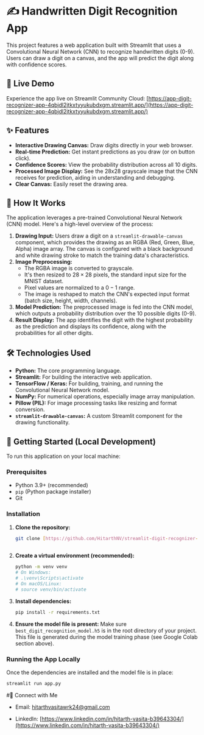 # ✍️ Handwritten Digit Recognition App

This project features a web application built with Streamlit that uses a Convolutional Neural Network (CNN) to recognize handwritten digits (0-9). Users can draw a digit on a canvas, and the app will predict the digit along with confidence scores.

## 🚀 Live Demo

Experience the app live on Streamlit Community Cloud:
[https://app-digit-recognizer-app-4qbjdl2jtkxtyyukubdxgm.streamlit.app/](https://app-digit-recognizer-app-4qbjdl2jtkxtyyukubdxgm.streamlit.app/)

## ✨ Features

* **Interactive Drawing Canvas:** Draw digits directly in your web browser.
* **Real-time Prediction:** Get instant predictions as you draw (or on button click).
* **Confidence Scores:** View the probability distribution across all 10 digits.
* **Processed Image Display:** See the 28x28 grayscale image that the CNN receives for prediction, aiding in understanding and debugging.
* **Clear Canvas:** Easily reset the drawing area.

## 🧠 How It Works

The application leverages a pre-trained Convolutional Neural Network (CNN) model. Here's a high-level overview of the process:

1.  **Drawing Input:** Users draw a digit on a `streamlit-drawable-canvas` component, which provides the drawing as an RGBA (Red, Green, Blue, Alpha) image array. The canvas is configured with a black background and white drawing stroke to match the training data's characteristics.
2.  **Image Preprocessing:**
    * The RGBA image is converted to grayscale.
    * It's then resized to $28 \times 28$ pixels, the standard input size for the MNIST dataset.
    * Pixel values are normalized to a $0-1$ range.
    * The image is reshaped to match the CNN's expected input format (batch size, height, width, channels).
3.  **Model Prediction:** The preprocessed image is fed into the CNN model, which outputs a probability distribution over the 10 possible digits (0-9).
4.  **Result Display:** The app identifies the digit with the highest probability as the prediction and displays its confidence, along with the probabilities for all other digits.

## 🛠️ Technologies Used

* **Python:** The core programming language.
* **Streamlit:** For building the interactive web application.
* **TensorFlow / Keras:** For building, training, and running the Convolutional Neural Network model.
* **NumPy:** For numerical operations, especially image array manipulation.
* **Pillow (PIL):** For image processing tasks like resizing and format conversion.
* **`streamlit-drawable-canvas`:** A custom Streamlit component for the drawing functionality.

## 🚀 Getting Started (Local Development)

To run this application on your local machine:

### Prerequisites

* Python 3.9+ (recommended)
* `pip` (Python package installer)
* Git

### Installation

1.  **Clone the repository:**
    ```bash
    git clone [https://github.com/HitarthNV/streamlit-digit-recognizer-app.git](https://github.com/HitarthNV/streamlit-digit-recognizer-app.git)
 
    ```
    
2.  **Create a virtual environment (recommended):**
    ```bash
    python -m venv venv
    # On Windows:
    # .\venv\Scripts\activate
    # On macOS/Linux:
    # source venv/bin/activate
    ```

3.  **Install dependencies:**
    ```bash
    pip install -r requirements.txt
    ```

4.  **Ensure the model file is present:**
    Make sure `best_digit_recognition_model.h5` is in the root directory of your project. This file is generated during the model training phase (see Google Colab section above).

### Running the App Locally

Once the dependencies are installed and the model file is in place:

```bash
streamlit run app.py

```

#👋 Connect with Me
* Email: hitarthvasitawrk24@gmail.com

* LinkedIn: [https://www.linkedin.com/in/hitarth-vasita-b39643304/](https://www.linkedin.com/in/hitarth-vasita-b39643304/)
